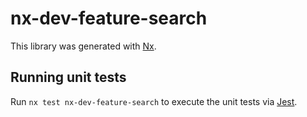 # nx-dev-feature-search

This library was generated with [Nx](https://nx.dev).

## Running unit tests

Run `nx test nx-dev-feature-search` to execute the unit tests via [Jest](https://jestjs.io).
